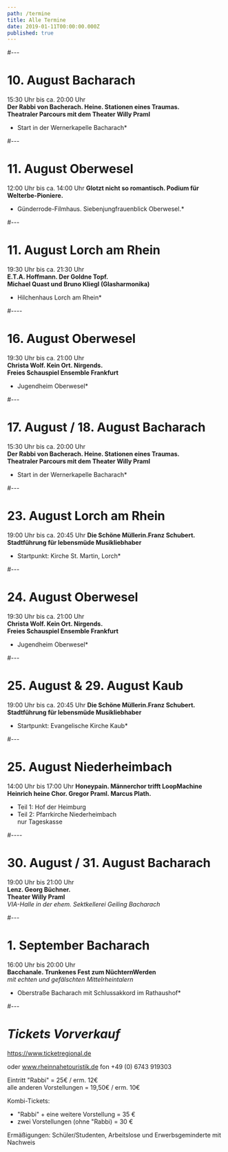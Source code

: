 ```yaml
---
path: /termine
title: Alle Termine
date: 2019-01-11T00:00:00.000Z
published: true
---    
```

 

#---   

# 10. August   Bacharach   
15:30 Uhr bis ca. 20:00 Uhr     
**Der Rabbi von Bacherach. Heine. Stationen eines Traumas.           
Theatraler Parcours mit dem Theater Willy Praml**   
* Start in der Wernerkapelle Bacharach*    

#---   
    
# 11. August Oberwesel
12:00 Uhr bis ca. 14:00 Uhr
**Glotzt nicht so romantisch. Podium für Welterbe-Pioniere.**         
* Günderrode-Filmhaus. Siebenjungfrauenblick Oberwesel.* 

  
#---   

  
# 11. August   Lorch am Rhein 
19:30 Uhr bis ca. 21:30 Uhr       
**E.T.A. Hoffmann. Der Goldne Topf.    
Michael Quast und Bruno Kliegl (Glasharmonika)**        
* Hilchenhaus  Lorch am Rhein*  

  
 #---- 
   
   
 # 16. August  Oberwesel
19:30 Uhr bis ca. 21:00 Uhr       
**Christa Wolf. Kein Ort. Nirgends.         
Freies Schauspiel Ensemble Frankfurt**    
* Jugendheim Oberwesel*   
  
  
#---   

  
# 17. August / 18. August  Bacharach
15:30 Uhr bis ca. 20:00 Uhr     
**Der Rabbi von Bacherach. Heine. Stationen eines Traumas.                
Theatraler Parcours mit dem Theater Willy Praml**   
 * Start in der Wernerkapelle  Bacharach*      
  
 #---   
 
# 23. August  Lorch am Rhein
19:00 Uhr bis ca. 20:45 Uhr
**Die Schöne Müllerin.Franz Schubert.    
Stadtführung für lebensmüde Musikliebhaber** 
* Startpunkt: Kirche St. Martin, Lorch*

#---   

# 24. August  Oberwesel
19:30 Uhr bis ca. 21:00 Uhr      
**Christa Wolf. Kein Ort. Nirgends.        
Freies Schauspiel Ensemble Frankfurt**        
* Jugendheim Oberwesel*   
   
#---   
  
   
# 25. August & 29. August  Kaub  
19:00 Uhr bis ca. 20:45 Uhr
**Die Schöne Müllerin.Franz Schubert.    
Stadtführung für lebensmüde Musikliebhaber**   
* Startpunkt: Evangelische Kirche Kaub*  
 
#---   

# 25. August  Niederheimbach   
14:00 Uhr bis 17:00 Uhr
**Honeypain. Männerchor trifft LoopMachine     
Heinrich heine Chor. Gregor Praml. Marcus Plath.**     
* Teil 1: Hof der Heimburg   
* Teil 2: Pfarrkirche Niederheimbach    
nur Tageskasse

#----
    
# 30. August / 31. August  Bacharach
19:00 Uhr bis 21:00 Uhr       
**Lenz. Georg Büchner.       
Theater Willy Praml**       
*VIA-Halle in der ehem. Sektkellerei Geiling  Bacharach* 

#---   

 
# 1. September  Bacharach
16:00 Uhr bis 20:00 Uhr  
**Bacchanale. Trunkenes Fest zum NüchternWerden**    
*mit echten und gefälschten Mittelrheintalern*        
* Oberstraße Bacharach mit Schlussakkord im Rathaushof*     

#---   


# ***Tickets Vorverkauf***   
 
 <a class="links" href="https://www.ticket­regional.de/" target="_blank" rel="noopener noreferrer">
 https://www.ticket­regional.de 
  </a>     
  
oder www.rhein­nahe­touristik.de fon +49 (0) 6743 919303    

Eintritt "Rabbi" = 25€ / erm. 12€      
alle anderen Vorstellungen = 19,50€ / erm. 10€  

Kombi-Tickets:    
- "Rabbi" + eine weitere Vorstellung   =  35 €   
- zwei Vorstellungen (ohne "Rabbi)     =  30 €   

Ermäßigungen: Schüler/Studenten, Arbeitslose und Erwerbsgeminderte mit Nachweis   



